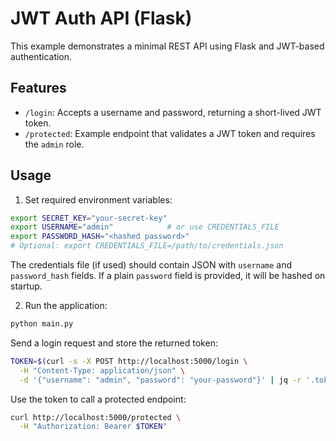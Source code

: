 # JWT Auth API (Flask)

This example demonstrates a minimal REST API using Flask and JWT-based authentication.

## Features

- `/login`: Accepts a username and password, returning a short-lived JWT token.
- `/protected`: Example endpoint that validates a JWT token and requires the `admin` role.

## Usage

1. Set required environment variables:

```bash
export SECRET_KEY="your-secret-key"
export USERNAME="admin"            # or use CREDENTIALS_FILE
export PASSWORD_HASH="<hashed password>"
# Optional: export CREDENTIALS_FILE=/path/to/credentials.json
```

The credentials file (if used) should contain JSON with `username` and `password_hash` fields.
If a plain `password` field is provided, it will be hashed on startup.

2. Run the application:

```bash
python main.py
```

Send a login request and store the returned token:

```bash
TOKEN=$(curl -s -X POST http://localhost:5000/login \
  -H "Content-Type: application/json" \
  -d '{"username": "admin", "password": "your-password"}' | jq -r '.token')
```

Use the token to call a protected endpoint:

```bash
curl http://localhost:5000/protected \
  -H "Authorization: Bearer $TOKEN"
```
